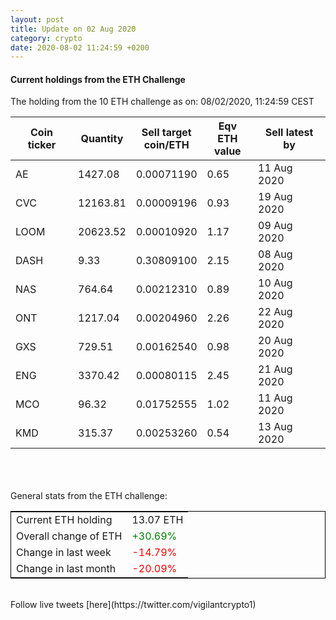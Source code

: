 ```yaml
---
layout: post
title: Update on 02 Aug 2020
category: crypto
date: 2020-08-02 11:24:59 +0200
---
```

<!-- Global site tag (gtag.js) - Google Analytics -->
<script async src="https://www.googletagmanager.com/gtag/js?id=UA-103831149-5"></script>
<script>
  window.dataLayer = window.dataLayer || [];
  function gtag(){dataLayer.push(arguments);}
  gtag('js', new Date());

  gtag('config', 'UA-103831149-5');
</script>


#### Current holdings from the ETH Challenge

The holding from the 10 ETH challenge as on: 08/02/2020, 11:24:59 CEST

|Coin ticker|Quantity|Sell target<br>coin/ETH|Eqv ETH<br>value|Sell latest by|
|-----------|--------|-----------|-----------|--------------|
AE|1427.08|  0.00071190|0.65|11 Aug 2020|
CVC|12163.81|  0.00009196|0.93|19 Aug 2020|
LOOM|20623.52|  0.00010920|1.17|09 Aug 2020|
DASH|9.33|  0.30809100|2.15|08 Aug 2020|
NAS|764.64|  0.00212310|0.89|10 Aug 2020|
ONT|1217.04|  0.00204960|2.26|22 Aug 2020|
GXS|729.51|  0.00162540|0.98|20 Aug 2020|
ENG|3370.42|  0.00080115|2.45|21 Aug 2020|
MCO|96.32|  0.01752555|1.02|11 Aug 2020|
KMD|315.37|  0.00253260|0.54|13 Aug 2020|

<br>
<br>
<br>
General stats from the ETH challenge:

<table style="border:1px solid black;margin-left:auto;margin-right:auto;">
	<tbody>
	<tr>
		<td>Current ETH holding</td>
		<td>     13.07 ETH</td>
	</tr>
	<tr>
		<td>Overall change of ETH</td>
		<td><font color="green">+30.69%</font></td>
	</tr>
	<tr>
		<td>Change in last week</td>
		<td><font color="red">-14.79%</font></td>
	</tr>
	<tr>
		<td>Change in last month</td>
		<td><font color="red">-20.09%</font></td>
	</tr>
	</tbody>
</table>

<br>
Follow live tweets [here](https://twitter.com/vigilantcrypto1)
<br>
<br>